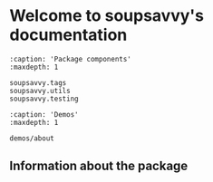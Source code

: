 # Welcome to soupsavvy's documentation

```{toctree}
:caption: 'Package components'
:maxdepth: 1

soupsavvy.tags
soupsavvy.utils
soupsavvy.testing
```

```{toctree}
:caption: 'Demos'
:maxdepth: 1

demos/about
```

## Information about the package

```{include} ../../README.md
```
